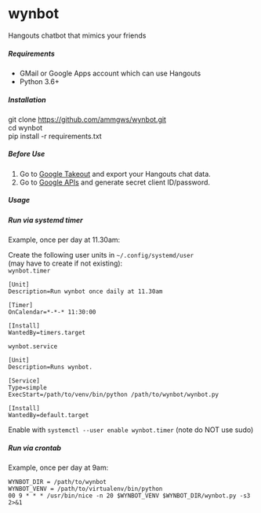 # wynbot
Hangouts chatbot that mimics your friends

##### Requirements
* GMail or Google Apps account which can use Hangouts
* Python 3.6+

##### Installation
git clone https://github.com/ammgws/wynbot.git  
cd wynbot  
pip install -r requirements.txt  

##### Before Use
1. Go to [Google Takeout](https://takeout.google.com/settings/takeout) and export your Hangouts chat data.
2. Go to [Google APIs](https://console.developers.google.com/apis/) and generate secret client ID/password.

##### Usage


##### Run via systemd timer
Example, once per day at 11.30am:

Create the following user units in `~/.config/systemd/user`  
(may have to create if not existing):  
`wynbot.timer`
```
[Unit]
Description=Run wynbot once daily at 11.30am

[Timer]
OnCalendar=*-*-* 11:30:00

[Install]
WantedBy=timers.target
```

`wynbot.service`
```
[Unit]
Description=Runs wynbot.

[Service]
Type=simple
ExecStart=/path/to/venv/bin/python /path/to/wynbot/wynbot.py

[Install]
WantedBy=default.target
```
Enable with `systemctl --user enable wynbot.timer` 
(note do NOT use sudo)

##### Run via crontab
Example, once per day at 9am:
```
WYNBOT_DIR = /path/to/wynbot
WYNBOT_VENV = /path/to/virtualenv/bin/python
00 9 * * * /usr/bin/nice -n 20 $WYNBOT_VENV $WYNBOT_DIR/wynbot.py -s3 2>&1
```
